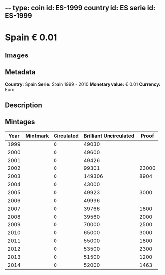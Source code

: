 --
type: coin
id: ES-1999
country id: ES
serie id: ES-1999
--

# Spain € 0.01

## Images


## Metadata

**Country:** Spain
**Serie:** Spain 1999 - 2010
**Monetary value:** € 0.01
**Currency:** Euro

## Description


## Mintages
| Year | Mintmark | Circulated | Brilliant Uncirculated | Proof |
| ---- | -------- | ---------- | ---------------------- | ----- |
| 1999 |  | 0| 49030 |  |
| 2000 |  | 0| 49600 |  |
| 2001 |  | 0| 49426 |  |
| 2002 |  | 0| 99301 | 23000 |
| 2003 |  | 0| 149306 | 8904 |
| 2004 |  | 0| 43000 |  |
| 2005 |  | 0| 49923 | 3000 |
| 2006 |  | 0| 49996 |  |
| 2007 |  | 0| 39766 | 1800 |
| 2008 |  | 0| 39560 | 2000 |
| 2009 |  | 0| 70000 | 2500 |
| 2010 |  | 0| 65000 | 3000 |
| 2011 |  | 0| 55000 | 1800 |
| 2012 |  | 0| 53500 | 2300 |
| 2013 |  | 0| 51500 | 1200 |
| 2014 |  | 0| 52000 | 1463 |

